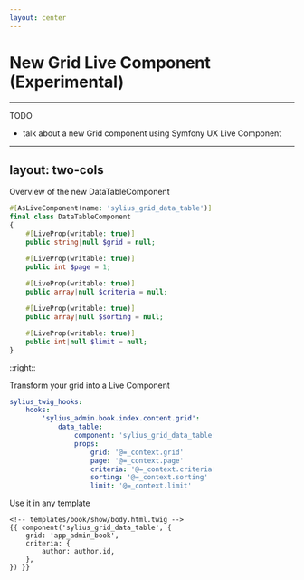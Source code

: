 ```yaml
---
layout: center
---
```


# New Grid Live Component (Experimental)

---

TODO

- talk about a new Grid component using Symfony UX Live Component

---
layout: two-cols
---

Overview of the new DataTableComponent

```php {all|5,8,11,14,17}
#[AsLiveComponent(name: 'sylius_grid_data_table')]
final class DataTableComponent
{
    #[LiveProp(writable: true)]
    public string|null $grid = null;

    #[LiveProp(writable: true)] 
    public int $page = 1;
    
    #[LiveProp(writable: true)]
    public array|null $criteria = null;

    #[LiveProp(writable: true)]
    public array|null $sorting = null;

    #[LiveProp(writable: true)]
    public int|null $limit = null;
}
```

::right::

Transform your grid into a Live Component

```yaml {none|all|7-11}
sylius_twig_hooks:
    hooks:
        'sylius_admin.book.index.content.grid':
            data_table:
                component: 'sylius_grid_data_table'
                props:
                    grid: '@=_context.grid'
                    page: '@=_context.page'
                    criteria: '@=_context.criteria'
                    sorting: '@=_context.sorting'
                    limit: '@=_context.limit'                    
```

Use it in any template

```twig {none|all|4-6}
<!-- templates/book/show/body.html.twig -->
{{ component('sylius_grid_data_table', {
    grid: 'app_admin_book',
    criteria: {
        author: author.id,
    },
}) }}
```
